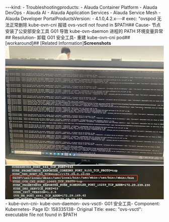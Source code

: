 ---kind:   - Troubleshootingproducts:    - Alauda Container Platform   - Alauda DevOps   - Alauda AI   - Alauda Application Services   - Alauda Service Mesh   - Alauda Developer PortalProductsVersion:   - 4.1.0,4.2.x---<!-- A type of document that involves encountering a fault, diag...it, performing root cause analysis, and providing solutions. --># exec: "ovspod 无法正常删除 kube-ovn-cni 报错 ovs-vsctl not found in $PATH## Cause- 节点安装了公安部安全工具 G01 导致 kube-ovn-daemon 进程的 PATH 环境变量异常## Resolution- 卸载 G01 安全工具- 重建 kube-ovn-cni pod## [workaround]## [Related Information]**Screenshots**![](assets/exec-ovs-vsctl-executable-file-not-found-in-path/image-2023-8-14_14-58-10.png)![](assets/exec-ovs-vsctl-executable-file-not-found-in-path/image-2023-8-14_15-3-11.png)- kube-ovn-cni- kube-ovn-daemon- ovs-vsctl- G01 安全工具- Component: Kubernetes- Page ID: 158335138- Original Title: exec: "ovs-vsctl": executable file not found in $PATH